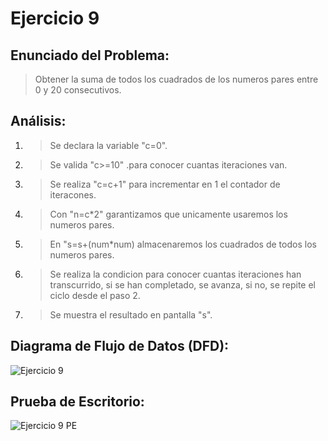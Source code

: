 # Ejercicio 9

## Enunciado del Problema:
> Obtener la suma de todos los cuadrados de los numeros pares entre 0 y 20 consecutivos.

## Análisis:
1. > Se declara la variable "c=0".
2. > Se valida "c>=10" .para conocer cuantas iteraciones van.
3. > Se realiza "c=c+1"  para incrementar en 1 el contador de iteracones.
4. > Con "n=c*2" garantizamos que unicamente usaremos los numeros pares.
5. > En "s=s+(num*num) almacenaremos los cuadrados de todos los numeros pares.
6. > Se realiza la condicion para conocer cuantas iteraciones han transcurrido, si se han completado, se avanza, si no, se repite el ciclo desde el paso 2.
7. > Se muestra el resultado en pantalla "s".
   
## Diagrama de Flujo de Datos (DFD):
![Ejercicio 9](https://github.com/IvancitoMint/ICI-Portafolio_Parcial1/assets/145072070/e2fc0b5c-a15c-447d-8280-4e04d0794807)

## Prueba de Escritorio:
![Ejercicio 9 PE](https://github.com/IvancitoMint/ICI-Portafolio_Parcial1/assets/145072070/3987e47b-2939-4801-97fb-3687b8a6c1ef)
